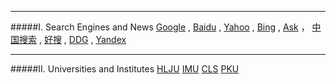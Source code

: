 ________________________________________________________________________________________________________________
#####I. Search Engines and News
[Google](http://www.google.com/ncr)  ,  [Baidu](https://www.baidu.com/)  ,  [Yahoo](https://www.yahoo.com/)  ,  [Bing](https://www.bing.com/) ,  [Ask](http://www.ask.com/) ， [中国搜索](http://www.chinaso.com/) , [好搜](http://www.haosou.com/) , [DDG](https://duckduckgo.com/) , [Yandex](https://www.yandex.com/)                      
                            
________________________________________________________________________________________________________________
#####II. Universities and Institutes
[HLJU](http://www.hlju.edu.cn/)   [IMU](http://www.imu.edu.cn/)   [CLS](http://www.cls.edu.cn/)   [PKU](http://www.pku.edu.cn/)  
